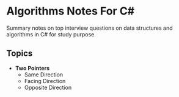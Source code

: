 # Algorithms Notes For C#
Summary notes on top interview questions on data structures and algorithms in C# for study purpose.

## Topics
- **Two Pointers**
  - Same Direction
  - Facing Direction
  - Opposite Direction

